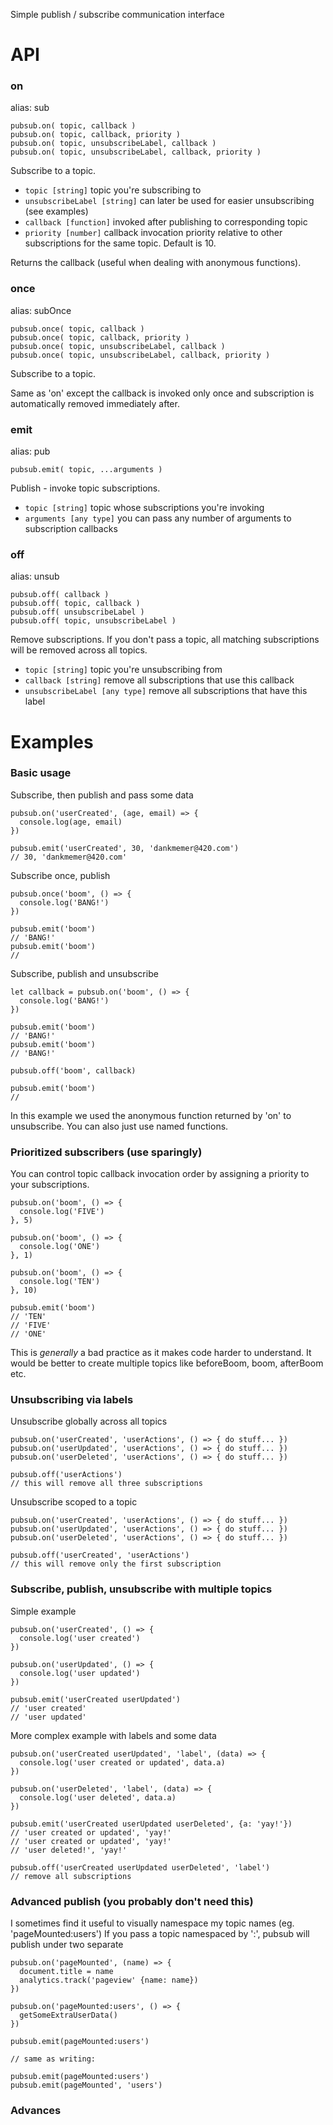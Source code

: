 Simple publish / subscribe communication interface

# API

### on
alias: sub
```
pubsub.on( topic, callback )
pubsub.on( topic, callback, priority )
pubsub.on( topic, unsubscribeLabel, callback )
pubsub.on( topic, unsubscribeLabel, callback, priority )
```
Subscribe to a topic.

- `topic [string]` topic you're subscribing to
- `unsubscribeLabel [string]` can later be used for easier unsubscribing (see examples)
- `callback [function]` invoked after publishing to corresponding topic
- `priority [number]` callback invocation priority relative to other subscriptions for the same topic. Default is 10.

Returns the callback (useful when dealing with anonymous functions).

### once
alias: subOnce
```
pubsub.once( topic, callback )
pubsub.once( topic, callback, priority )
pubsub.once( topic, unsubscribeLabel, callback )
pubsub.once( topic, unsubscribeLabel, callback, priority )
```
Subscribe to a topic.

Same as 'on' except the callback is invoked only once and subscription is automatically removed immediately after.

### emit
alias: pub
```
pubsub.emit( topic, ...arguments )
```
Publish - invoke topic subscriptions.

- `topic [string]` topic whose subscriptions you're invoking
- `arguments [any type]` you can pass any number of arguments to subscription callbacks

### off
alias: unsub
```
pubsub.off( callback )
pubsub.off( topic, callback )
pubsub.off( unsubscribeLabel )
pubsub.off( topic, unsubscribeLabel )
```
Remove subscriptions. If you don't pass a topic, all matching subscriptions will be removed across all topics.

- `topic [string]` topic you're unsubscribing from
- `callback [string]` remove all subscriptions that use this callback
- `unsubscribeLabel [any type]` remove all subscriptions that have this label

# Examples

### Basic usage

Subscribe, then publish and pass some data
```
pubsub.on('userCreated', (age, email) => {
  console.log(age, email)
})

pubsub.emit('userCreated', 30, 'dankmemer@420.com')
// 30, 'dankmemer@420.com'
```

Subscribe once, publish
```
pubsub.once('boom', () => {
  console.log('BANG!')
})

pubsub.emit('boom')
// 'BANG!'
pubsub.emit('boom')
//
```

Subscribe, publish and unsubscribe

```
let callback = pubsub.on('boom', () => {
  console.log('BANG!')
})

pubsub.emit('boom')
// 'BANG!'
pubsub.emit('boom')
// 'BANG!'

pubsub.off('boom', callback)

pubsub.emit('boom')
//
```
In this example we used the anonymous function returned by 'on' to unsubscribe. You can also just use named functions.

### Prioritized subscribers (use sparingly)

You can control topic callback invocation order by assigning a priority to your subscriptions.

```
pubsub.on('boom', () => {
  console.log('FIVE')
}, 5)

pubsub.on('boom', () => {
  console.log('ONE')
}, 1)

pubsub.on('boom', () => {
  console.log('TEN')
}, 10)

pubsub.emit('boom')
// 'TEN'
// 'FIVE'
// 'ONE'
```
This is _generally_ a bad practice as it makes code harder to understand. It would be better to create multiple topics like beforeBoom, boom, afterBoom etc.

### Unsubscribing via labels

Unsubscribe globally across all topics
```
pubsub.on('userCreated', 'userActions', () => { do stuff... })
pubsub.on('userUpdated', 'userActions', () => { do stuff... })
pubsub.on('userDeleted', 'userActions', () => { do stuff... })

pubsub.off('userActions')
// this will remove all three subscriptions 
```
Unsubscribe scoped to a topic
```
pubsub.on('userCreated', 'userActions', () => { do stuff... })
pubsub.on('userUpdated', 'userActions', () => { do stuff... })
pubsub.on('userDeleted', 'userActions', () => { do stuff... })

pubsub.off('userCreated', 'userActions')
// this will remove only the first subscription
```

### Subscribe, publish, unsubscribe with multiple topics
Simple example
```
pubsub.on('userCreated', () => {
  console.log('user created')
})

pubsub.on('userUpdated', () => {
  console.log('user updated')
})

pubsub.emit('userCreated userUpdated')
// 'user created'
// 'user updated'
```
More complex example with labels and some data
```
pubsub.on('userCreated userUpdated', 'label', (data) => {
  console.log('user created or updated', data.a)
})

pubsub.on('userDeleted', 'label', (data) => {
  console.log('user deleted', data.a)
})

pubsub.emit('userCreated userUpdated userDeleted', {a: 'yay!'})
// 'user created or updated', 'yay!'
// 'user created or updated', 'yay!'
// 'user deleted!', 'yay!'

pubsub.off('userCreated userUpdated userDeleted', 'label')
// remove all subscriptions
```

### Advanced publish (you probably don't need this)

I sometimes find it useful to visually namespace my topic names (eg. 'pageMounted:users')
If you pass a topic namespaced by ':', pubsub will publish under two separate

```
pubsub.on('pageMounted', (name) => {
  document.title = name
  analytics.track('pageview' {name: name})
})

pubsub.on('pageMounted:users', () => {
  getSomeExtraUserData()
})

pubsub.emit(pageMounted:users')

// same as writing:

pubsub.emit(pageMounted:users')
pubsub.emit(pageMounted', 'users')

```

### Advances













